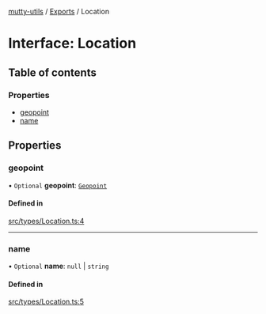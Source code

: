 [mutty-utils](../README.md) / [Exports](../modules.md) / Location

# Interface: Location

## Table of contents

### Properties

- [geopoint](Location.md#geopoint)
- [name](Location.md#name)

## Properties

### geopoint

• `Optional` **geopoint**: [`Geopoint`](Geopoint.md)

#### Defined in

[src/types/Location.ts:4](https://github.com/jonlaing/mutty-utils/blob/3aaf626/src/types/Location.ts#L4)

___

### name

• `Optional` **name**: ``null`` \| `string`

#### Defined in

[src/types/Location.ts:5](https://github.com/jonlaing/mutty-utils/blob/3aaf626/src/types/Location.ts#L5)
